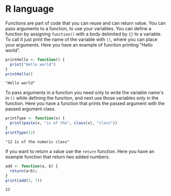 # R language

Functions are part of code that you can reuse and can return value. You can pass arguments to a function, to use your variables. You can define a function by assigning `function()` with a body delimited by `{}` to a variable. To call it just print the name of the variable with `()`, where you can place your arguments. Here you have an example of function printing "Hello world".

```r
printHello <- function() {
  print("Hello world")
}
printHello()
```

```
"Hello world"
```

To pass arguments in a function you need only to write the variable name's in `()` while defining the function, and next use those variables only in the function. Here you have a function that prints the passed argument with the passed argument class.

```r
printType <- function(x) {
  print(paste(x, "is of the", class(x), "class"))
}
printType(12)
```

```
"12 is of the numeric class"
```

If you want to return a value use the `return` function. Here you have an example function that return two added numbers.

```r
add <- function(a, b) {
  return(a+b);
}
print(add(5, 7))
```

```
12
```
